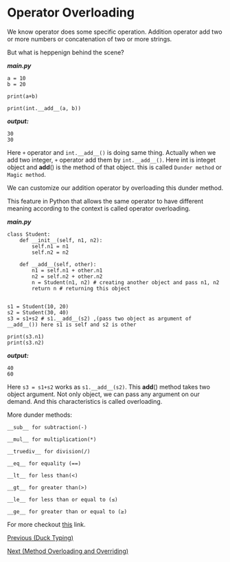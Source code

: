 # Operator Overloading


We know operator does some specific operation. Addition operator add two or more numbers or concatenation of two or more strings.

But what is heppenign behind the scene?

***main.py***
```
a = 10
b = 20

print(a+b)

print(int.__add__(a, b))
```
***output:***
```
30
30
```

Here `+` operator and `int.__add__()` is doing same thing. Actually when we add two integer, `+` operator add them by `int.__add__()`. Here int is integet object and __add__() is the method of that object. this is called `Dunder method` or `Magic method`.


We can customize our addition operator by overloading this dunder method. 

This feature in Python that allows the same operator to have different meaning according to the context is called operator overloading.


***main.py***
```
class Student:
	def __init__(self, n1, n2):
		self.n1 = n1
		self.n2 = n2

	def __add__(self, other):
		n1 = self.n1 + other.n1
		n2 = self.n2 + other.n2
		n = Student(n1, n2) # creating another object and pass n1, n2
		return n # returning this object


s1 = Student(10, 20)
s2 = Student(30, 40)
s3 = s1+s2 # s1.__add__(s2) ,(pass two object as argument of __add__()) here s1 is self and s2 is other

print(s3.n1) 
print(s3.n2)
```
***output:***
```
40
60
```

Here `s3 = s1+s2` works as `s1.__add__(s2)`. This __add__() method takes two object argument.
Not only object, we can pass any argument on our demand. And this characteristics is called overloading.


More dunder methods:
```
__sub__ for subtraction(-)
 
__mul__ for multiplication(*)
 
__truediv__ for division(/)
 
__eq__ for equality (==)
 
__lt__ for less than(<)
 
__gt__ for greater than(>)
 
__le__ for less than or equal to (≤)
 
__ge__ for greater than or equal to (≥)
```


For more checkout <a href="https://www.programiz.com/python-programming/operator-overloading">this</a> link.


<a href="https://github.com/Arif-Shahriar028/Python-OOP-Concept/blob/master/Topics/Duck%20Typing.md">Previous (Duck Typing)</a>

<a href="https://github.com/Arif-Shahriar028/Python-OOP-Concept/blob/master/Topics/Method%20Overloading%20and%20Overriding.md">Next (Method Overloading and Overriding)</a>